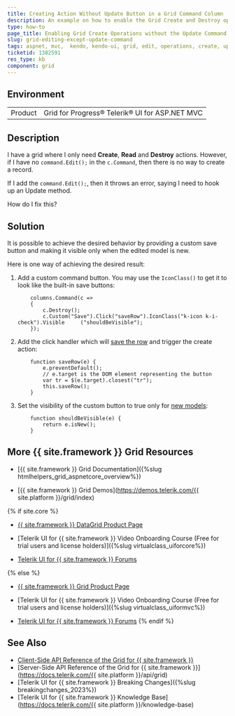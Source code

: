 ```yaml
---
title: Creating Action Without Update Button in a Grid Command Column 
description: An example on how to enable the Grid Create and Destroy operations and not the Update operation in a Telerik UI for ASP.NET MVC.
type: how-to
page_title: Enabling Grid Create Operations without the Update Command
slug: grid-editing-except-update-command
tags: aspnet, mvc,  kendo, kendo-ui, grid, edit, operations, create, update, command, button, hide, render
ticketid: 1382591
res_type: kb
component: grid
---
```


## Environment

<table>
 <tr>
  <td>Product</td>
  <td>Grid for Progress® Telerik® UI for ASP.NET MVC</td>
 </tr>
</table>

## Description

I have a grid where I only need **Create**,  **Read** and **Destroy**  actions. However, if I have no `command.Edit();` in the `c.Command`, then there is no way to create a record.

If I add the `command.Edit();`, then it throws an error, saying I need to hook up an Update method.

How do I fix this?

## Solution

It is possible to achieve the desired behavior by providing a custom save button and making it visible only when the edited model is new.

Here is one way of achieving the desired result:

1. Add a custom command button. You may use the `IconClass()` to get it to look like the built-in save buttons:

    ```
        columns.Command(c =>
        {
            c.Destroy();
            c.Custom("Save").Click("saveRow").IconClass("k-icon k-i-check").Visible     ("shouldBeVisible");
        });
    ```

1. Add the click handler which will [save the row](https://docs.telerik.com/kendo-ui/api/javascript/ui/grid/methods/saverow) and trigger the create action:
    
    ```
        function saveRow(e) {
            e.preventDefault();
            // e.target is the DOM element representing the button
            var tr = $(e.target).closest("tr");
            this.saveRow();
        }
    ```
    
1. Set the visibility of the custom button to true only for [new models](https://docs.telerik.com/kendo-ui/api/javascript/data/model/methods/isnew):

    ```
        function shouldBeVisible(e) {       
            return e.isNew();
        }
    ```

## More {{ site.framework }} Grid Resources

* [{{ site.framework }} Grid Documentation]({%slug htmlhelpers_grid_aspnetcore_overview%})

* [{{ site.framework }} Grid Demos](https://demos.telerik.com/{{ site.platform }}/grid/index)

{% if site.core %}
* [{{ site.framework }} DataGrid Product Page](https://www.telerik.com/aspnet-core-ui/grid)

* [Telerik UI for {{ site.framework }} Video Onboarding Course (Free for trial users and license holders)]({%slug virtualclass_uiforcore%})

* [Telerik UI for {{ site.framework }} Forums](https://www.telerik.com/forums/aspnet-core-ui)

{% else %}
* [{{ site.framework }} Grid Product Page](https://www.telerik.com/aspnet-mvc/grid)

* [Telerik UI for {{ site.framework }} Video Onboarding Course (Free for trial users and license holders)]({%slug virtualclass_uiformvc%})

* [Telerik UI for {{ site.framework }} Forums](https://www.telerik.com/forums/aspnet-mvc)
{% endif %}

## See Also

* [Client-Side API Reference of the Grid for {{ site.framework }}](https://docs.telerik.com/kendo-ui/api/javascript/ui/grid)
* [Server-Side API Reference of the Grid for {{ site.framework }}](https://docs.telerik.com/{{ site.platform }}/api/grid)
* [Telerik UI for {{ site.framework }} Breaking Changes]({%slug breakingchanges_2023%})
* [Telerik UI for {{ site.framework }} Knowledge Base](https://docs.telerik.com/{{ site.platform }}/knowledge-base)

